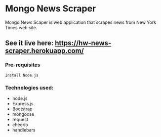 # Mongo News Scraper

Mongo News Scaper is web application that scrapes news from New York Times web site. 


## See it live here:   https://hw-news-scraper.herokuapp.com/


### Pre-requisites

`Install Node.js`

### Technologies used:
* node.js 
* Express.js 
* Bootstrap
* mongoose
* request
* cheerio
* handlebars
